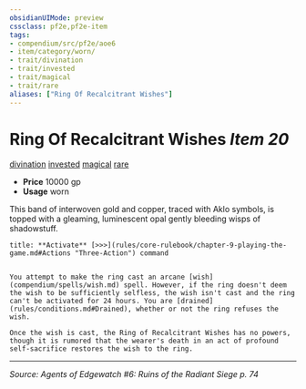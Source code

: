```yaml
---
obsidianUIMode: preview
cssclass: pf2e,pf2e-item
tags:
- compendium/src/pf2e/aoe6
- item/category/worn/
- trait/divination
- trait/invested
- trait/magical
- trait/rare
aliases: ["Ring Of Recalcitrant Wishes"]
---
```

# Ring Of Recalcitrant Wishes *Item 20*  
[divination](divination.md "Divination School Trait")  [invested](invested.md "Invested Item Trait")  [magical](magical.md "Magical Item Trait")  [rare](rare.md "Rare Rarity Trait")  

- **Price** 10000 gp
- **Usage** worn

This band of interwoven gold and copper, traced with Aklo symbols, is topped with a gleaming, luminescent opal gently bleeding wisps of shadowstuff.

```ad-embed-ability
title: **Activate** [>>>](rules/core-rulebook/chapter-9-playing-the-game.md#Actions "Three-Action") command


You attempt to make the ring cast an arcane [wish](compendium/spells/wish.md) spell. However, if the ring doesn't deem the wish to be sufficiently selfless, the wish isn't cast and the ring can't be activated for 24 hours. You are [drained](rules/conditions.md#Drained), whether or not the ring refuses the wish.

Once the wish is cast, the Ring of Recalcitrant Wishes has no powers, though it is rumored that the wearer's death in an act of profound self-sacrifice restores the wish to the ring.
```


---
*Source: Agents of Edgewatch #6: Ruins of the Radiant Siege p. 74*